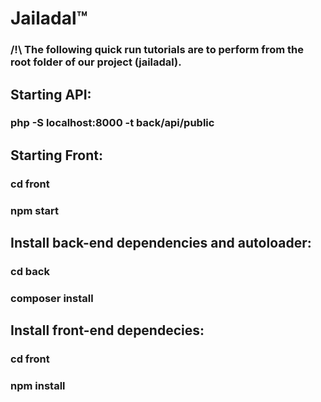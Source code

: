 # Jailadal™
### /!\ The following quick run tutorials are to perform from the root folder of our project (jailadal).
## Starting API:
### php -S localhost:8000 -t back/api/public

## Starting Front:
### cd front
### npm start

## Install back-end dependencies and autoloader:
### cd back
### composer install

## Install front-end dependecies:
### cd front
### npm install
